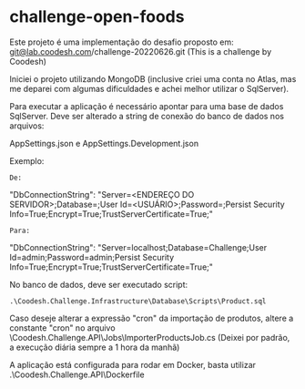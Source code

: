 # challenge-open-foods

Este projeto é uma implementação do desafio proposto em:
git@lab.coodesh.com/challenge-20220626.git  (This is a challenge by Coodesh)

Iniciei o projeto utilizando MongoDB (inclusive criei uma conta no Atlas, mas me deparei com algumas dificuldades e achei melhor utilizar o SqlServer).

Para executar a aplicação é necessário apontar para uma base de dados SqlServer.
Deve ser alterado a string de conexão do banco de dados nos arquivos:

AppSettings.json e AppSettings.Development.json

Exemplo:

	De:
	
"DbConnectionString": "Server=<ENDEREÇO DO SERVIDOR>;Database=<NOME DO BANCO DE DADOS>;User Id=<USUÁRIO>;Password=<SENHA>;Persist Security Info=True;Encrypt=True;TrustServerCertificate=True;"

	Para:
	
"DbConnectionString": "Server=localhost;Database=Challenge;User Id=admin;Password=admin;Persist Security Info=True;Encrypt=True;TrustServerCertificate=True;"

No banco de dados, deve ser executado script:

	.\Coodesh.Challenge.Infrastructure\Database\Scripts\Product.sql
	
Caso deseje alterar a expressão "cron" da importação de produtos, altere a constante "cron" no arquivo \Coodesh.Challenge.API\Jobs\ImporterProductsJob.cs
(Deixei por padrão, a execução diária sempre a 1 hora da manhã)

A aplicação está configurada para rodar em Docker, basta utilizar .\Coodesh.Challenge.API\Dockerfile